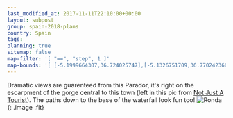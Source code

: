 ```yaml
---
last_modified_at: 2017-11-11T22:10:00+00:00
layout: subpost
group: spain-2018-plans
country: Spain
tags: 
planning: true
sitemap: false
map-filter: '[ "==", "step", 1 ]'
map-bounds: '[ [-5.1999664307,36.724025747],[-5.1326751709,36.7702423663]]'
---
```


Dramatic views are guarenteed from this Parador, it's right on the escarpment of the gorge central to this town (left in this pic from [Not Just A Tourist](https://notjustatourist.com/tours/private-seville-transfer-malaga-including-visit-ronda/?c=063a94a77840)).
The paths down to the base of the waterfall look fun too!
![Ronda](https://notjustatourist.com/wp-content/uploads/2015/09/Puente-Ronda.jpg){: .image .fit}

